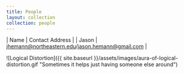 ```yaml
---
title: People
layout: collection
collection: people
---
```


| Name    | Contact Address                                                                                                     |
| Jason   | [jhemann@northeastern.edu](mailto:jhemann@northeastern.edu)/[jason.hemann@gmail.com](mailto:jason.hemann@gmail.com) |

![Logical Distortion]({{ site.baseurl }}/assets/images/aura-of-logical-distortion.gif "Sometimes it helps just having someone else around")
